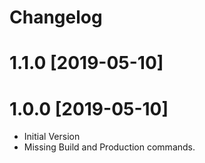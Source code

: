 # Changelog

# 1.1.0 [2019-05-10]

# 1.0.0 [2019-05-10]
- Initial Version
- Missing Build and Production commands.
